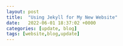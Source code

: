 ```yaml
---
layout: post
title:  "Using Jekyll for My New Website"
date:   2022-06-01 18:37:02 +0000
categories: [update, blog]
tags: [website,blog,update]
---
```


